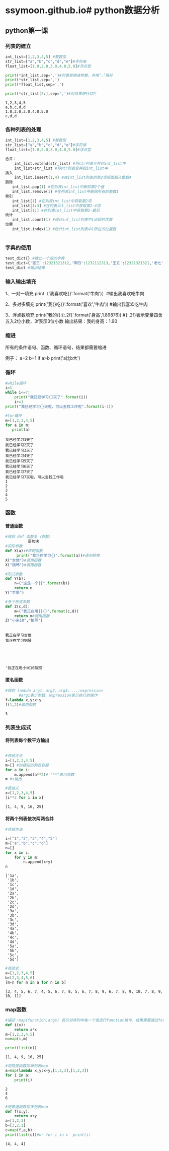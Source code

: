 # ssymoon.github.io# python数据分析

## python第一课

### 列表的建立


```python
int_list=[1,2,3,4,5] #整数型
str_list=["a","b","c","d","e"]#字符串
float_list=[1.0,2.0,3.0,4.0,5.0]#浮点型

print(*int_list,sep=',')#列表转换成参数，并用‘，’隔开
print(*str_list,sep=',')
print(*float_list,sep=',')

print(*str_list[2:],sep=',')#对结果进行切片

```

    1,2,3,4,5
    a,b,c,d,d
    1.0,2.0,3.0,4.0,5.0
    c,d,d
    

### 各种列表的处理


```python
int_list=[1,2,3,4,5] #整数型
str_list=["a","b","c","d","e"]#字符串
float_list=[1.0,2.0,3.0,4.0,5.0]#浮点型

合并：
    int_list.extend(str_list) #将str列表合并到int_list中
    int_list+str_list #将str列表合并到int_list中
插入
    int_list.insert(1,4) #在int_list列表的第2项后面插入整数4
删除
   int_list.pop(1) #在列表int_list中删除第2个值 
   int_list.remove(1) #在列表int_list中删除所有的整数1
索引
   int_list[1] #在列表int_list中获取第2项
   int_list[1:3] #在列表int_list中获取第2-4项
   int_list[1:] #在列表int_list中获取第2-最后
统计
   int_list.count(1) #统计int_list列表中1出现的次数
位置
   int_list.index(1) #统计int_list列表中1所在的位置数
 
```

### 字典的使用


```python
test_dict{} #建立一个空的字典
test_dict={'张三':12321321312,'李四':1232112313,'王五':12321321321,'老七':123212132112} #给test_dict字典增加key和value
test_dict #输出结果
```

### 输入输出填充

1、一对一填充
  print（'我喜欢吃{}'.format('牛肉')）#输出我喜欢吃牛肉

2、多对多填充
  print('我{}吃{}'.format('喜欢','牛肉')) #输出我喜欢吃牛肉

3、浮点数填充
  print('我的{}:{:.2f}'.format('身高',1.89876)) #{:.2f}表示变量四舍五入2位小数，3f表示3位小数
                                 输出结果：我的身高：1.90

### 缩进

所有的条件语句、函数、循环语句，结果都需要缩进

例子：
   a=2
   b=1
   if a>b
     print('a比b大')

### 循环


```python
#while循环
i=1
while i<=7:
    print("我已经学习{}天了".format(i))
    i+=1
print("我已经学习{}天啦，可以去找工作啦".format(i-1))

#for循环
m=[1,2,3,4,5]
for a in m:
   print(a)


```

    我已经学习1天了
    我已经学习2天了
    我已经学习3天了
    我已经学习4天了
    我已经学习5天了
    我已经学习6天了
    我已经学习7天了
    我已经学习7天啦，可以去找工作啦
    1
    2
    3
    4
    5
    

### 函数

#### 普通函数


```python
#规则 def 函数名（参数）
          语句块
#实际参数
def X(a):#声明函数
     print("我正在学习{}".format(a))#语句转换
X("吉他")#调用函数
X("钢琴")#调用函数

#形式参数
def Y(b):
    n=("这是一个{}".format(b))
    return n
Y("苹果")

#多个形式参数
def Z(c,d):
    m=("我正在用{}{}".format(c,d))
    return m#调用函数
Z("小米10","拍照")
    
```

    我正在学习吉他
    我正在学习钢琴
    




    '我正在用小米10拍照'



#### 匿名函数


```python
#规则 lambda arg1，arg2，arg3，...:expression
      #arg1表示参数，expression表示执行的操作
f=lambda x,y:x+y
f(1,2)#调用函数
```




    3



### 列表生成式

#### 将列表每个数平方输出


```python

#传统方法
i=[1,2,3,4.5]
m=[] #创建空的列表容器
for a in i:
    m.append(a**2)# "**"表示指数
m #s输出

#表达式
x=[1,2,3,4,5]
[i**2 for i in x]


```




    [1, 4, 9, 16, 25]



#### 将两个列表依次两两合并


```python
#传统方法

i=["1","2","3","4","5"]
m=["a","b","c","d"]
n=[]
for x in i:
    for y in m:
        n.append(x+y)
n
```




    ['1a',
     '1b',
     '1c',
     '1d',
     '2a',
     '2b',
     '2c',
     '2d',
     '3a',
     '3b',
     '3c',
     '3d',
     '4a',
     '4b',
     '4c',
     '4d',
     '5a',
     '5b',
     '5c',
     '5d']




```python
#表达式
a=[1,2,3,4,5]
b=[2,3,4,5,6]
[m+n for m in a for n in b]
```




    [3, 4, 5, 6, 7, 4, 5, 6, 7, 8, 5, 6, 7, 8, 9, 6, 7, 8, 9, 10, 7, 8, 9, 10, 11]



### map函数


```python
#描述：map(function,args) 表示对序列中每一个值进行function操作，结果需要通过for循环或list出来
def i(x):
    return x*x
m=[1,2,3,4,5]
n=map(i,m)

print(list(n))
```

    [1, 4, 9, 16, 25]
    


```python
#用隐匿函数写单列表map
a=map(lambda x,y:x+y,[1,2,3],[1,2,3])
for i in a:
    print(i)

```

    2
    4
    6
    


```python
#用普通函数写多列表map
def f(x,y):
    return x+y
a=[1,2,3]
b=[3,2,1]
c=map(f,a,b)
print(list(c))#or for i in c  print(i)
```

    [4, 4, 4]
    
